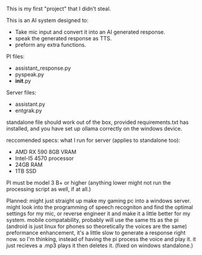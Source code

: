 This is my first "project" that I didn't steal.

This is an AI system designed to:
- Take mic input and convert it into an AI generated response.
- speak the generated response as TTS.
- preform any extra functions.


PI files:
- assistant_response.py
- pyspeak.py
- ____init____.py

Server files:
- assistant.py
- entgrak.py

standalone file should work out of the box, provided requirements.txt has installed, and you have set up ollama correctly on the windows device.

reccomended specs:
what I run for server (applies to standalone too):
- AMD RX 590 8GB VRAM
- Intel-I5 4570 processor
- 24GB RAM
- 1TB SSD

PI must be model 3 B+ or higher (anything lower might not run the processing script as well, if at all.)

Planned:
might just straight up make my gaming pc into a windows server.
might look into the programming of speech recogniton and find the optimal settings for my mic, or reverse engineer it and make it a little better for my system.
mobile compatability, probably will use the same tts as the pi (android is just linux for phones so theoretically the voices are the same)
preformance enhancement, it's a little slow to generate a response right now. so I'm thinking, instead of having the pi process the voice and play it. it just recieves 
a .mp3 plays it then deletes it. (fixed on windows standalone.)
